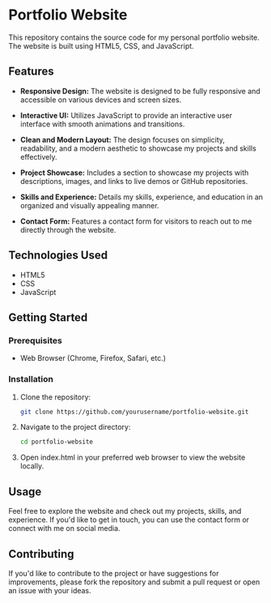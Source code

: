 # Portfolio Website

This repository contains the source code for my personal portfolio website. The website is built using HTML5, CSS, and JavaScript.

## Features

- **Responsive Design:** The website is designed to be fully responsive and accessible on various devices and screen sizes.
  
- **Interactive UI:** Utilizes JavaScript to provide an interactive user interface with smooth animations and transitions.
  
- **Clean and Modern Layout:** The design focuses on simplicity, readability, and a modern aesthetic to showcase my projects and skills effectively.
  
- **Project Showcase:** Includes a section to showcase my projects with descriptions, images, and links to live demos or GitHub repositories.
  
- **Skills and Experience:** Details my skills, experience, and education in an organized and visually appealing manner.
  
- **Contact Form:** Features a contact form for visitors to reach out to me directly through the website.

## Technologies Used

- HTML5
- CSS
- JavaScript

## Getting Started

### Prerequisites

- Web Browser (Chrome, Firefox, Safari, etc.)

### Installation

1. Clone the repository:

   ```bash
   git clone https://github.com/yourusername/portfolio-website.git

2. Navigate to the project directory:

   ```bash
   cd portfolio-website

3. Open index.html in your preferred web browser to view the website locally.

## Usage

Feel free to explore the website and check out my projects, skills, and experience. If you'd like to get in touch, you can use the contact form or connect with me on social media.

## Contributing

If you'd like to contribute to the project or have suggestions for improvements, please fork the repository and submit a pull request or open an issue with your ideas.